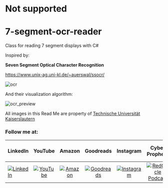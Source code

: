# Not supported

# 7-segment-ocr-reader
Class for reading 7 segment displays with C#

Inspired by:

**Seven Segment Optical Character Recognition**

https://www.unix-ag.uni-kl.de/~auerswal/ssocr/

![ocr](https://i.sstatic.net/JhS9V.png)

And their visualization algorithm:

![ocr_preview](https://i.sstatic.net/n2dYB.png)

All images in this Read Me are property of [Technische Universität Kaiserslautern](https://www.uni-kl.de)



### Follow me at:

|  LinkedIn  |YouTube|Amazon|Goodreads|Instagram|Cyber Prophets|Sharing Your Stories|
|:----------|:------------:|:------------:|:------------:|:------------:|:------------:|:------------:|
|[![LinkedIn](https://i.sstatic.net/idQWu.png)](https://bit.ly/lfanmixco)|[![YouTube](https://i.sstatic.net/CFPMR.png)](https://youtube.com/c/FedericoNavarrete)|[![Amazon](https://i.sstatic.net/NFOeE.png)](https://www.amazon.com/Federico-Navarrete/e/B08NJTXQRV)|[![Goodreads](https://i.sstatic.net/oBk0g.jpg)](https://www.goodreads.com/author/show/21125413.Federico_Navarrete)|[![Instagram](https://i.sstatic.net/PIfqY.png)](https://www.instagram.com/federico_the_consultant)|[![RedCircle Podcast](https://i.sstatic.net/4XICF.png)](https://redcircle.com/shows/cyber-prophets)|[![RedCircle Podcast](https://i.sstatic.net/4XICF.png)](https://redcircle.com/shows/sharing-your-stories)|

